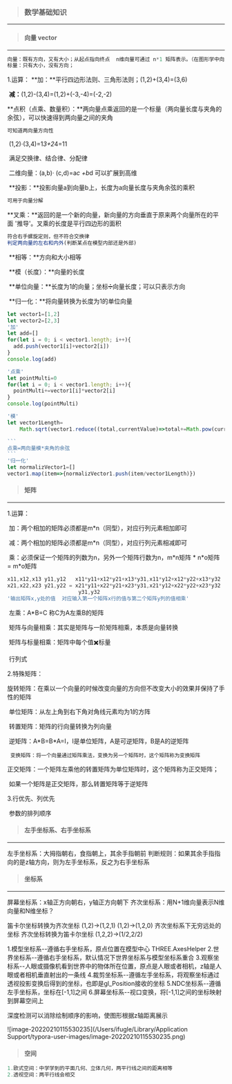 > ### 数学基础知识

---



> #### 向量 vector

---

```js
向量：既有方向，又有大小；从起点指向终点  n维向量可通过 n*1 矩阵表示。（在图形学中向量默认为列向量）
标量：只有大小，没有方向；
```

1.运算：
	**加：**平行四边形法则、三角形法则；(1,2)+(3,4)=(3,6)

​    **减：**(1,2)-(3,4)=(1,2)+(-3,-4)=(-2,-2)

​    **点积（点乘、数量积）：**两向量点乘返回的是一个标量（两向量长度与夹角的余弦），可以快速得到两向量之间的夹角  

```js
可知道两向量方向性
```

​    	(1,2)·(3,4)=1*3+2*4=11

​    	满足交换律、结合律、分配律

​      	二维向量：(a,b)· (c,d)=a*c +b*d 可以扩展到高维

​    **投影：**投影向量a到向量b上，长度为a向量长度与夹角余弦的乘积

```js
可用于向量分解
```

​    **叉乘：**返回的是一个新的向量，新向量的方向垂直于原来两个向量所在的平面 '推导'。叉乘的长度是平行四边形的面积

```js
符合右手螺旋定则，但不符合交换律
判定两向量的左右和内外(判断某点在模型内部还是外部)
```

​    **相等：**方向和大小相等

​    **模（长度）：**向量的长度

​    **单位向量：**长度为1的向量；坐标➗向量长度；可以只表示方向

​	**归一化：**将向量转换为长度为1的单位向量

````js
let vector1=[1,2]
let vector2=[2,3]
'加'
let add=[]
for(let i = 0; i < vector1.length; i++){
  add.push(vector1[i]+vector2[i])
}
console.log(add)

'点乘'
let pointMulti=0
for(let i = 0; i < vector1.length; i++){
  pointMulti+=vector1[i]*vector2[i]
}
console.log(pointMulti)

'模'
let vector1Length=
    Math.sqrt(vector1.reduce((total,currentValue)=>total+=Math.pow(currentValue,2),0))

```
点乘=两向量模*夹角的余弦
```
'归一化'
let normalizVector1=[]
vector1.map(item=>{normalizVector1.push(item/vector1Length)})

````



> #### 矩阵

----

1.运算：

​	加：两个相加的矩阵必须都是m\*n（同型），对应行列元素相加即可

​	减：两个相加的矩阵必须都是m\*n（同型），对应行列元素相减即可

​	乘：必须保证一个矩阵的列数为n，另外一个矩阵行数为n，m\*n矩阵 \* n\*o矩阵 = m\*o矩阵

 ```js
 x11,x12,x13 y11,y12   x11*y11+x12*y21+x13*y31,x11*y12+x12*y22+x13*y32
 x21,x22,x23 y21,y22 = x21*y11+x22*y21+x23*y31,x21*y12+x22*y22+x23*y32
 						y31,y32
 '输出矩阵x,y处的值  对应输入第一个矩阵x行的值与第二个矩阵y列的值相乘'
 ```

​	左乘：A\*B=C 称C为A左乘B的矩阵

​	矩阵与向量相乘：其实是矩阵与一阶矩阵相乘，本质是向量转换

​	矩阵与标量相乘：矩阵中每个值✖️标量

​	行列式

2.特殊矩阵：

​		旋转矩阵：在乘以一个向量的时候改变向量的方向但不改变大小的效果并保持了手性的矩阵

​		单位矩阵：从左上角到右下角对角线元素均为1的方阵

​		转置矩阵：矩阵的行向量转换为列向量

​		逆矩阵：A\*B=B\*A=I，I是单位矩阵，A是可逆矩阵，B是A的逆矩阵

   	 变换矩阵：将一个向量通过矩阵乘法，变换为另一个矩阵时，这个矩阵称为变换矩阵

​    	正交矩阵：一个矩阵左乘他的转置矩阵为单位矩阵时，这个矩阵称为正交矩阵；

​    	如果一个矩阵是正交矩阵，那么转置矩阵等于逆矩阵

3.行优先、列优先

​	参数的排列顺序



> #### 左手坐标系、右手坐标系

---

左手坐标系：大拇指朝右，食指朝上，其余手指朝前
判断规则：如果其余手指指向的是z轴方向，则为左手坐标系，反之为右手坐标系



> #### 坐标系

---

屏幕坐标系：x轴正方向朝右，y轴正方向朝下
齐次坐标系：用N+1维向量表示N维向量和N维坐标？

笛卡尔坐标转换为齐次坐标
(1,2)->(1,2,1) 
(1,2)->(1,2,0) 齐次坐标系下无穷远处的坐标
齐次坐标转换为笛卡尔坐标
(1,2,2)->(1/2,2/2)

1.模型坐标系--遵循右手坐标系，原点位置在模型中心 THREE.AxesHelper
2.世界坐标系--遵循右手坐标系，默认情况下世界坐标系与模型坐标系重合
3.观察坐标系--人眼或摄像机看到世界中的物体所在位置，原点是人眼或者相机，z轴是人眼或者相机垂直射出的一条线
4.裁剪坐标系--遵循左手坐标系，将观察坐标通过透视投影变换后得到的坐标，也即是gl_Position接收的坐标
5.NDC坐标系--遵循左手坐标系，坐标在[-1,1]之间
6.屏幕坐标系--视口变换，将[-1,1]之间的坐标映射到屏幕空间上



深度检测可以消除绘制顺序的影响，使图形根据z轴距离展示

![image-20220210115530235](/Users/ifugle/Library/Application Support/typora-user-images/image-20220210115530235.png)

> #### 空间

```js
1.欧式空间：中学学到的平面几何、立体几何，两平行线之间的距离相等
2.透视空间：两平行线会相交

```


